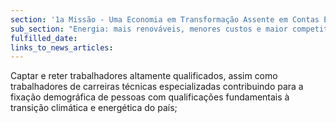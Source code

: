 ```yaml
---
section: '1a Missão - Uma Economia em Transformação Assente em Contas Equilibradas'
sub_section: "Energia: mais renováveis, menores custos e maior competitividade"
fulfilled_date:
links_to_news_articles:
---
```


Captar e reter trabalhadores altamente qualificados, assim como trabalhadores de carreiras técnicas especializadas contribuindo para a fixação demográfica de pessoas com qualificações fundamentais à transição climática e energética do país;